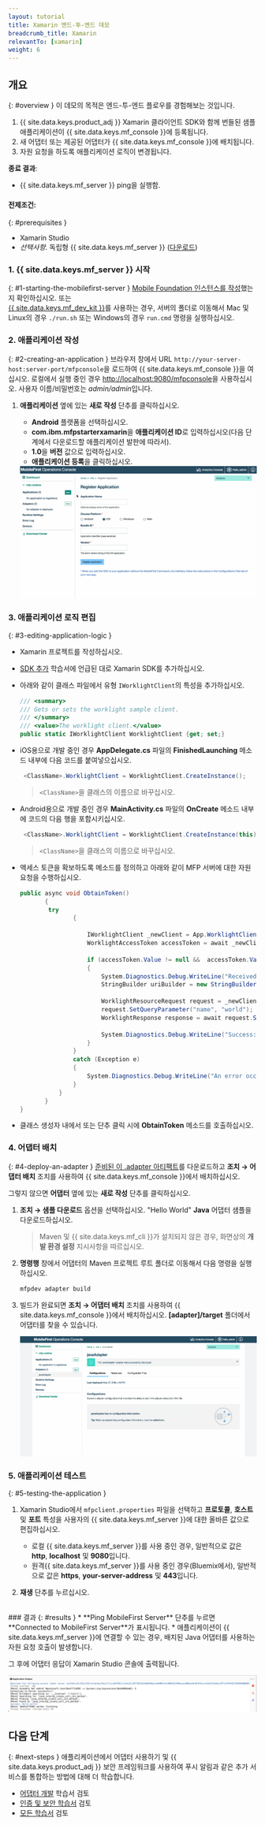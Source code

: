 ```yaml
---
layout: tutorial
title: Xamarin 엔드-투-엔드 데모
breadcrumb_title: Xamarin
relevantTo: [xamarin]
weight: 6
---
```

<!-- NLS_CHARSET=UTF-8 -->
## 개요
{: #overview }
이 데모의 목적은 엔드-투-엔드 플로우를 경험해보는 것입니다. 

1. {{ site.data.keys.product_adj }} Xamarin 클라이언트 SDK와 함께 번들된 샘플 애플리케이션이 {{ site.data.keys.mf_console }}에 등록됩니다.
2. 새 어댑터 또는 제공된 어댑터가 {{ site.data.keys.mf_console }}에 배치됩니다.  
3. 자원 요청을 하도록 애플리케이션 로직이 변경됩니다.

**종료 결과**:

* {{ site.data.keys.mf_server }} ping을 실행함.

#### 전제조건: 
{: #prerequisites }
* Xamarin Studio
* *선택사항*. 독립형 {{ site.data.keys.mf_server }} ([다운로드]({{site.baseurl}}/downloads))

### 1. {{ site.data.keys.mf_server }} 시작
{: #1-starting-the-mobilefirst-server }
[Mobile Foundation 인스턴스를 작성](../../bluemix/using-mobile-foundation)했는지 확인하십시오. 또는  
[{{ site.data.keys.mf_dev_kit }}](../../installation-configuration/development/)를 사용하는 경우, 서버의 폴더로 이동해서 Mac 및 Linux의 경우 `./run.sh` 또는 Windows의 경우 `run.cmd` 명령을 실행하십시오. 

### 2. 애플리케이션 작성
{: #2-creating-an-application }
브라우저 창에서 URL `http://your-server-host:server-port/mfpconsole`을 로드하여 {{ site.data.keys.mf_console }}을 여십시오. 로컬에서 실행 중인 경우 [http://localhost:9080/mfpconsole](http://localhost:9080/mfpconsole)을 사용하십시오. 사용자 이름/비밀번호는 *admin/admin*입니다.

1. **애플리케이션** 옆에 있는 **새로 작성** 단추를 클릭하십시오.
    * **Android** 플랫폼을 선택하십시오.
    * **com.ibm.mfpstarterxamarin**을 **애플리케이션 ID**로 입력하십시오(다음 단계에서 다운로드할 애플리케이션 발판에 따라서).
    * **1.0**을 **버전** 값으로 입력하십시오.
    * **애플리케이션 등록**을 클릭하십시오.

    <img class="gifplayer" alt="애플리케이션 등록" src="register-an-application-xamarin.gif"/>

### 3. 애플리케이션 로직 편집
{: #3-editing-application-logic }
* Xamarin 프로젝트를 작성하십시오.
* [SDK 추가](../../application-development/sdk/xamarin/) 학습서에 언급된 대로 Xamarin SDK를 추가하십시오.
* 아래와 같이 클래스 파일에서 유형 `IWorklightClient`의 특성을 추가하십시오.

   ```csharp
   /// <summary>
   /// Gets or sets the worklight sample client.
   /// </summary>
   /// <value>The worklight client.</value>
   public static IWorklightClient WorklightClient {get; set;}
   ```
* iOS용으로 개발 중인 경우 **AppDelegate.cs** 파일의 **FinishedLaunching** 메소드 내부에 다음 코드를 붙여넣으십시오.

  ```csharp
   <ClassName>.WorklightClient = WorklightClient.CreateInstance();
  ```
  >`<ClassName>`을 클래스의 이름으로 바꾸십시오.
* Android용으로 개발 중인 경우 **MainActivity.cs** 파일의 **OnCreate** 메소드 내부에 코드의 다음 행을 포함시키십시오.

  ```csharp
   <ClassName>.WorklightClient = WorklightClient.CreateInstance(this);
  ```
  >`<ClassName>`을 클래스의 이름으로 바꾸십시오.
* 액세스 토큰을 확보하도록 메소드를 정의하고 아래와 같이 MFP 서버에 대한 자원 요청을 수행하십시오.

    ```csharp
    public async void ObtainToken()
           {
            try
                   {
       
                       IWorklightClient _newClient = App.WorklightClient;
                       WorklightAccessToken accessToken = await _newClient.AuthorizationManager.ObtainAccessToken("");
       
                       if (accessToken.Value != null &&  accessToken.Value != "")
                       {
                           System.Diagnostics.Debug.WriteLine("Received the following access token value: " + accessToken.Value);
                           StringBuilder uriBuilder = new StringBuilder().Append("/adapters/javaAdapter/resource/greet");
       
                           WorklightResourceRequest request = _newClient.ResourceRequest(new Uri(uriBuilder.ToString(), UriKind.Relative), "GET");
                           request.SetQueryParameter("name", "world");
                           WorklightResponse response = await request.Send();
       
                           System.Diagnostics.Debug.WriteLine("Success: " + response.ResponseText);
                       }
                   }
                   catch (Exception e)
                   {
                       System.Diagnostics.Debug.WriteLine("An error occurred: '{0}'", e);
                   }
               }
           }
    }
   ```

* 클래스 생성자 내에서 또는 단추 클릭 시에 **ObtainToken** 메소드를 호출하십시오.

### 4. 어댑터 배치
{: #4-deploy-an-adapter }
[준비된 이 .adapter 아티팩트](../javaAdapter.adapter)를 다운로드하고 **조치 → 어댑터 배치** 조치를 사용하여 {{ site.data.keys.mf_console }}에서 배치하십시오.

그렇지 않으면 **어댑터** 옆에 있는 **새로 작성** 단추를 클릭하십시오.

1. **조치 → 샘플 다운로드** 옵션을 선택하십시오. "Hello World" **Java** 어댑터 샘플을 다운로드하십시오.

   > Maven 및 {{ site.data.keys.mf_cli }}가 설치되지 않은 경우, 화면상의 **개발 환경 설정** 지시사항을 따르십시오.

2. **명령행** 창에서 어댑터의 Maven 프로젝트 루트 폴더로 이동해서 다음 명령을 실행하십시오.

   ```bash
   mfpdev adapter build
   ```

3. 빌드가 완료되면 **조치 → 어댑터 배치** 조치를 사용하여 {{ site.data.keys.mf_console }}에서 배치하십시오. **[adapter]/target** 폴더에서 어댑터를 찾을 수 있습니다.

   <img class="gifplayer" alt="어댑터 배치" src="create-an-adapter.png"/>

<!-- <img src="device-screen.png" alt="샘플 앱" style="float:right"/>-->
### 5. 애플리케이션 테스트
{: #5-testing-the-application }
1. Xamarin Studio에서 `mfpclient.properties` 파일을 선택하고 **프로토콜**, **호스트** 및 **포트** 특성을 사용자의 {{ site.data.keys.mf_server }}에 대한 올바른 값으로 편집하십시오.
    * 로컬 {{ site.data.keys.mf_server }}를 사용 중인 경우, 일반적으로 값은 **http**, **localhost** 및 **9080**입니다.
    * 원격{{ site.data.keys.mf_server }}를 사용 중인 경우(Bluemix에서), 일반적으로 값은 **https**, **your-server-address** 및 **443**입니다.

2. **재생** 단추를 누르십시오.

<br clear="all"/>
### 결과
{: #results }
* **Ping MobileFirst Server** 단추를 누르면 **Connected to MobileFirst Server**가 표시됩니다.
* 애플리케이션이 {{ site.data.keys.mf_server }}에 연결할 수 있는 경우, 배치된 Java 어댑터를 사용하는 자원 요청 호출이 발생합니다.

그 후에 어댑터 응답이 Xamarin Studio 콘솔에 출력됩니다.

![{{ site.data.keys.mf_server }}에서 자원을 호출한 애플리케이션의 이미지](console-output.png)

## 다음 단계
{: #next-steps }
애플리케이션에서 어댑터 사용하기 및 {{ site.data.keys.product_adj }} 보안 프레임워크를 사용하여 푸시 알림과 같은 추가 서비스를 통합하는 방법에 대해 더 학습합니다.

- [어댑터 개발](../../adapters/) 학습서 검토
- [인증 및 보안 학습서](../../authentication-and-security/) 검토
- [모든 학습서](../../all-tutorials) 검토
